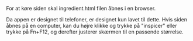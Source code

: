 For at køre siden skal ingredient.html filen åbnes i en browser. 

Da appen er designet til telefoner, er designet kun lavet til dette. Hvis siden åbnes på en computer, kan du højre klikke og trykke på "inspicer" eller trykke på Fn+F12, og derefter justerer skærmen til en passende størrelse.